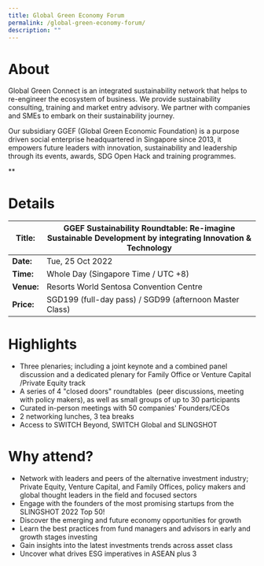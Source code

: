 ```yaml
---
title: Global Green Economy Forum
permalink: /global-green-economy-forum/
description: ""
---
```

# About

Global Green Connect is an integrated sustainability network that helps to re-engineer the ecosystem of business. We provide sustainability consulting, training and market entry advisory. We partner with companies and SMEs to embark on their sustainability journey.

Our subsidiary GGEF (Global Green Economic Foundation) is a purpose driven social enterprise headquartered in Singapore since 2013, it empowers future leaders with innovation, sustainability and leadership through its events, awards, SDG Open Hack and training programmes.

**
# Details

| **Title:** | **GGEF Sustainability Roundtable: Re-imagine Sustainable Development by integrating Innovation & Technology** |
| -------- | -------- |
|**Date:** | Tue, 25 Oct 2022 |
| **Time:**    | Whole Day (Singapore Time / UTC +8) |
|**Venue:** | Resorts World Sentosa Convention Centre |
|**Price:** | SGD199 (full-day pass) / SGD99 (afternoon Master Class) |

# Highlights
* Three plenaries; including a joint keynote and a combined panel discussion and a dedicated plenary for Family Office or Venture Capital /Private Equity track
* A series of 4 "closed doors" roundtables  (peer discussions, meeting with policy makers), as well as small groups of up to 30 participants
* Curated in-person meetings with 50 companies' Founders/CEOs
* 2 networking lunches, 3 tea breaks
* Access to SWITCH Beyond, SWITCH Global and SLINGSHOT

# Why attend?
* Network with leaders and peers of the alternative investment industry; Private Equity, Venture Capital, and Family Offices, policy makers and global thought leaders in the field and focused sectors
* Engage with the founders of the most promising startups from the SLINGSHOT 2022 Top 50!
* Discover the emerging and future economy opportunities for growth
* Learn the best practices from fund managers and advisors in early and growth stages investing
* Gain insights into the latest investments trends across asset class
* Uncover what drives ESG imperatives in ASEAN plus 3